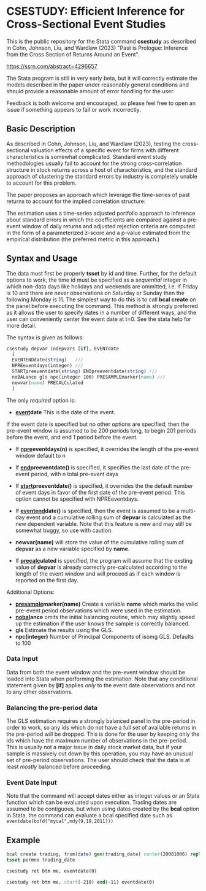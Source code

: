 # CSESTUDY: Efficient Inference for Cross-Sectional Event Studies
This is the public repository for the Stata command **csestudy** as described in Cohn, Johnson, Liu, and Wardlaw (2023) "Past is Prologue: Inference from the Cross Section of Returns Around an Event".

https://ssrn.com/abstract=4296657

The Stata program is still in very early beta, but it will correctly estimate the models described in the paper under reasonably general conditions and should provide a reasonable amount of error handling for the user.

Feedback is both welcome and encouraged, so please feel free to open an issue if something appears to fail or work incorrectly.

## Basic Description

As described in Cohn, Johnson, Liu, and Wardlaw (2023), testing the cross-sectional valuation effects of a specific event for firms with different characteristics is somewhat complicated. Standard event study methodologies usually fail to account for the strong cross-correlation structure in stock returns across a host of characteristics, and the standard approach of clustering the standard errors by industry is completely unable to account for this problem.

The paper proposes an approach which leverage the time-series of past returns to account for the implied correlation structure:

The estimation uses a time-series adjusted portfolio approach to inference about standard errors in which the coefficients are compared against a pre-event window of daily returns and adjusted rejection criteria are computed in the form of a parameterized z-score and a p-value estimated from the empirical distribution (the preferred metric in this approach.)


## Syntax and Usage

The data must first be properly **tsset** by id and time. Further, for the default options to work, the time id must be specified as a _sequential_ integer in which non-data days like holidays and weekends are ommitted, i.e. if Friday is 10 and there are never observations on Saturday or Sunday then the following Monday is 11. The simplest way to do this is to call **bcal create** on the panel before executing the command. This method is strongly preferred as it allows the user to specify dates in a number of different ways, and the user can conveniently center the event date at t=0. See the stata help for more detail. 

The syntax is given as follows:

```stata
csestudy depvar indepvars [if], EVENTdate
  [
  EVENTENDdate(string)   ///
  NPREeventdays(integer) ///
  STARTpreeventdate(string) ENDpreeventdate(string) ///
  noBALance gls npc(integer 100) PRESAMPLEmarker(name) ///
  newvar(name) PRECALCulated
  ] 
```
The only _required_ option is:
- **<ins>event</ins>date** This is the date of the event.

If the event date is specified but no other options are specified, then the pre-event window is assumed to be 200 periods long, to begin 201 periods before the event, and end 1 period before the event.

- If **<ins>npre</ins>eventdays(n)** is specified, it overrides the length of the pre-event window default to n
- If **<ins>end</ins>preeventdate()** is specified, it specifies the last date of the pre-event period, with n total pre-event days
- If **<ins>start</ins>preeventdate()** is specified, it overrides the the default number of event days in favor of the first date of the pre-event period. This option cannot be specified with NPREeventdays.

- If **<ins>eventend</ins>date()** is specified, then the event is assumed to be a multi-day event and a cumulative rolling sum of **depvar** is calculated as the new dependent variable. Note that this feature is new and may still be somewhat buggy, so use with caution.
- **newvar(name)** will store the value of the cumulative rolling sum of **depvar** as a new variable specified by **name**.
- If **<ins>precalc</ins>ulated** is specified, the program will assume that the exsting value of **depvar** is already correctly pre-calculated according to the length of the event window and will proceed as if each window is reported on the first day.
 
Additional Options:
- **<ins>presample</ins>marker(name)**  Create a variable **name** which marks the valid pre-event period observations which were used in the estimation.
- **<ins>nobal</ins>ance** omits the initial balancing routine, which may slightly speed up the estimation if the user knows the sample is correctly balanced.
- **gls** Estimate the results using the GLS.
- **npc(integer)**  Number of Principal Components of isomg GLS. Defaults to 100

### Data Input
Data from both the event window and the pre-event window should be loaded into Stata when performing the estimation. Note that any conditional statement given by **[if]** applies *only* to the event date observations and not to any other observations.


### Balancing the pre-period data
The GLS estimation requires a strongly balanced panel in the pre-period in order to work, so any ids which do not have a full set of available returns in the pre-period will be dropped. This is done for the user by keeping only the ids which have the maximum number of observations in the pre-period. This is usually not a major issue in daily stock market data, but if your sample is massively cut down by this operation, you may have an unusual set of pre-period observations. The user should check that the data is at least *mostly* balanced before proceeding.


### Event Date Input
Note that the command will accept dates either as integer values or an Stata function which can be evaluated upon execution. Trading dates are assumed to be contiguous, but when using dates created by the **bcal** option in Stata, the command can evaluate a bcal specified date such as `eventdate(bofd("mycal",mdy(9,19,2011)))`

## Example
```stata
bcal create trading, from(date) gen(trading_date) center(20081006) replace
tsset permno trading_date

csestudy ret btm me, eventdate(0)

csestudy ret btm me, start(-210) end(-11) eventdate(0)
```

